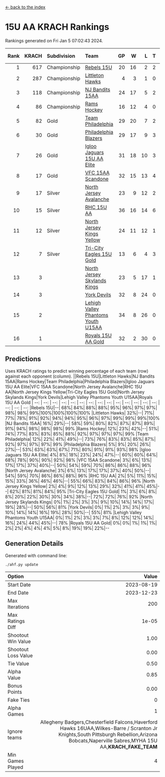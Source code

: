 [<- back to the index](readme.md)
# 15U AA KRACH Rankings
Rankings generated on Fri Jan  5 07:02:43 2024.

Rank|KRACH|Subdivision|Team|GP|W|L|T|OTW|OTL|SoS|Exp Wins|Win Diff
---:|---:|:---|:---|---:|---:|---:|---:|---:|---:|---:|---:|---:
1|617|Championship|[Rebels 15U](https://gamesheetstats.com/seasons/3659/teams/140654/schedule)|20|16|2|2|0|1|451|17.8|-0.0
2|287|Championship|[Littleton Hawks](https://gamesheetstats.com/seasons/3659/teams/177078/schedule)|4|3|1|0|0|0|156|3.8|-0.0
3|118|Championship|[NJ Bandits 15AA](https://gamesheetstats.com/seasons/3659/teams/140648/schedule)|24|17|5|2|0|1|99|18.9|0.0
4|86|Championship|[Rams Hockey](https://gamesheetstats.com/seasons/3659/teams/140653/schedule)|16|12|4|0|2|2|282|12.9|0.0
5|82|Gold|[Team Philadelphia](https://gamesheetstats.com/seasons/3659/teams/140657/schedule)|29|20|7|2|1|0|95|21.9|0.0
6|30|Gold|[Philadelphia Blazers](https://gamesheetstats.com/seasons/3659/teams/140652/schedule)|29|17|9|3|5|1|28|19.4|0.0
7|26|Gold|[Igloo Jaguars 15U AA Elite](https://gamesheetstats.com/seasons/3659/teams/140645/schedule)|31|18|10|3|2|2|26|20.4|0.0
8|17|Gold|[VFC 15AA Scandone](https://gamesheetstats.com/seasons/3659/teams/140659/schedule)|32|15|13|4|2|4|175|17.9|0.0
9|17|Silver|[North Jersey Avalanche](https://gamesheetstats.com/seasons/3659/teams/140649/schedule)|23|9|12|2|2|1|231|10.9|0.0
10|15|Silver|[RHC 15U AA](https://gamesheetstats.com/seasons/3659/teams/140655/schedule)|36|16|14|6|0|4|31|19.9|0.0
11|12|Silver|[North Jersey Kings Yellow](https://gamesheetstats.com/seasons/3659/teams/140650/schedule)|24|11|12|1|1|0|52|12.4|0.0
12|7|Silver|[Tri-City Eagles 15U Gold](https://gamesheetstats.com/seasons/3659/teams/140658/schedule)|13|6|4|3|0|0|9|8.4|0.0
13|3||[North Jersey Skylands Kings](https://gamesheetstats.com/seasons/3659/teams/140651/schedule)|23|5|17|1|0|1|98|6.4|0.0
14|3||[York Devils](https://gamesheetstats.com/seasons/3659/teams/140660/schedule)|32|8|24|0|2|2|43|8.9|0.0
15|2||[Lehigh Valley Phantoms Youth U15AA](https://gamesheetstats.com/seasons/3659/teams/140646/schedule)|34|8|26|0|0|1|21|8.9|0.0
16|1||[Royals 15U AA Gold](https://gamesheetstats.com/seasons/3659/teams/140656/schedule)|32|2|30|0|2|0|26|2.9|0.0

## Predictions
Uses KRACH ratings to predict winning percentage of each team (row) against each opponent (column).
||Rebels 15U|Littleton Hawks|NJ Bandits 15AA|Rams Hockey|Team Philadelphia|Philadelphia Blazers|Igloo Jaguars 15U AA Elite|VFC 15AA Scandone|North Jersey Avalanche|RHC 15U AA|North Jersey Kings Yellow|Tri-City Eagles 15U Gold|North Jersey Skylands Kings|York Devils|Lehigh Valley Phantoms Youth U15AA|Royals 15U AA Gold
| --: | --: | --: | --: | --: | --: | --: | --: | --: | --: | --: | --: | --: | --: | --: | --: | --: 
|Rebels 15U|--| 68%| 84%| 88%| 88%| 95%| 96%| 97%| 97%| 98%| 98%| 99%|100%|100%|100%|100%
|Littleton Hawks| 32%|--| 71%| 77%| 78%| 91%| 92%| 94%| 94%| 95%| 96%| 97%| 99%| 99%| 99%|100%
|NJ Bandits 15AA| 16%| 29%|--| 58%| 59%| 80%| 82%| 87%| 87%| 89%| 91%| 94%| 98%| 98%| 98%| 99%
|Rams Hockey| 12%| 23%| 42%|--| 51%| 74%| 77%| 83%| 83%| 85%| 88%| 92%| 97%| 97%| 97%| 99%
|Team Philadelphia| 12%| 22%| 41%| 49%|--| 73%| 76%| 83%| 83%| 85%| 87%| 92%| 97%| 97%| 97%| 99%
|Philadelphia Blazers|  5%|  9%| 20%| 26%| 27%|--| 53%| 63%| 63%| 67%| 71%| 80%| 91%| 91%| 93%| 98%
|Igloo Jaguars 15U AA Elite|  4%|  8%| 18%| 23%| 24%| 47%|--| 60%| 60%| 64%| 68%| 78%| 90%| 90%| 92%| 98%
|VFC 15AA Scandone|  3%|  6%| 13%| 17%| 17%| 37%| 40%|--| 50%| 54%| 59%| 70%| 86%| 86%| 88%| 96%
|North Jersey Avalanche|  3%|  6%| 13%| 17%| 17%| 37%| 40%| 50%|--| 54%| 59%| 70%| 86%| 86%| 88%| 96%
|RHC 15U AA|  2%|  5%| 11%| 15%| 15%| 33%| 36%| 46%| 46%|--| 55%| 66%| 83%| 84%| 86%| 96%
|North Jersey Kings Yellow|  2%|  4%|  9%| 12%| 13%| 29%| 32%| 41%| 41%| 45%|--| 62%| 81%| 81%| 84%| 95%
|Tri-City Eagles 15U Gold|  1%|  3%|  6%|  8%|  8%| 20%| 22%| 30%| 30%| 34%| 38%|--| 72%| 72%| 76%| 92%
|North Jersey Skylands Kings|  0%|  1%|  2%|  3%|  3%|  9%| 10%| 14%| 14%| 17%| 19%| 28%|--| 50%| 56%| 81%
|York Devils|  0%|  1%|  2%|  3%|  3%|  9%| 10%| 14%| 14%| 16%| 19%| 28%| 50%|--| 55%| 81%
|Lehigh Valley Phantoms Youth U15AA|  0%|  1%|  2%|  3%|  3%|  7%|  8%| 12%| 12%| 14%| 16%| 24%| 44%| 45%|--| 78%
|Royals 15U AA Gold|  0%|  0%|  1%|  1%|  1%|  2%|  2%|  4%|  4%|  4%|  5%|  8%| 19%| 19%| 22%|--

## Generation Details

Generated with command line:
```
./ahf.py update
```

| Option | Value |
| :----- | ----: |
| Start Date | 2023-08-19 |
| End Date | 2023-12-23 |
| Max Iterations | 200 |
| Max Ratings Diff | 1e-05 |
| Shootout Win Value | 1.00 |
| Shootout Loss Value | 0.00 |
| Tie Value | 0.50 |
| Alpha Value | 0.85 |
| Bonus Points | 0.00 |
| Fake Ties | 0 |
| Alpha Games | 1 |
| Ignore teams | Allegheny Badgers,Chesterfield Falcons,Haverford Hawks 16UAA,Wilkes-Barre / Scranton Jr Knights,South Pittsburgh Rebellion,Arizona Bobcats,Naperville Sabres,MYHA 15U AA,__KRACH_FAKE_TEAM__ |
| Min Games Played | 4 |

